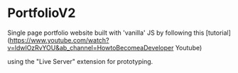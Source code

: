 # PortfolioV2

Single page portfolio website built with 'vanilla' JS by following this [tutorial](https://www.youtube.com/watch?v=ldwlOzRvYOU&ab_channel=HowtoBecomeaDeveloper Youtube)

using the "Live Server" extension for prototyping.